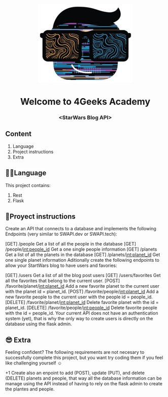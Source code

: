 <p align="center">
	<img
		width="300"
		alt="4Geeks Academy"
		src="https://github.com/4GeeksAcademy/About-4Geeks-Academy/blob/master/site/static/background_art.jpg?raw=true">
</p>


<h1 align="center">Welcome to 4Geeks Academy</h1>


<h3 align="center">&lt;StarWars Blog API&gt;</h3>

## Content

1. Language
2. Project instructions
3. Extra


## 👩‍💻Language

<p>This project contains:</p>

<ol>
    <li>Rest</li>
    <li>Flask</li>
</ol>

## 📝Proyect instructions

Create an API that connects to a database and implements the following Endpoints (very similar to SWAPI.dev or SWAPI.tech):

[GET] /people Get a list of all the people in the database
[GET] /people/<int:people_id> Get a one single people information
[GET] /planets Get a list of all the planets in the database
[GET] /planets/<int:planet_id> Get one single planet information
Aditionally create the following endpoints to allow your StartWars blog to have users and favories:

[GET] /users Get a list of all the blog post users
[GET] /users/favorites Get all the favorites that belong to the current user.
[POST] /favorite/planet/<int:planet_id> Add a new favorite planet to the current user with the planet id = planet_id.
[POST] /favorite/people/<int:planet_id> Add a new favorite people to the current user with the people id = people_id.
[DELETE] /favorite/planet/<int:planet_id> Delete favorite planet with the id = planet_id.
[DELETE] /favorite/people/<int:people_id> Delete favorite people with the id = people_id.
Your current API does not have an authentication system (yet), that is why the only way to create users is directly on the database using the flask admin.

## 😎 Extra

Feeling confident?
The following requirements are not necesary to successfully complete this project, but you want try coding them if you feel like challenging yourself ☺️

+1 Create also an enpoint to add (POST), update (PUT), and delete (DELETE) planets and people, that way all the database information can be manage using the API instead of having to rely on the flask admin to create the plantes and people.
